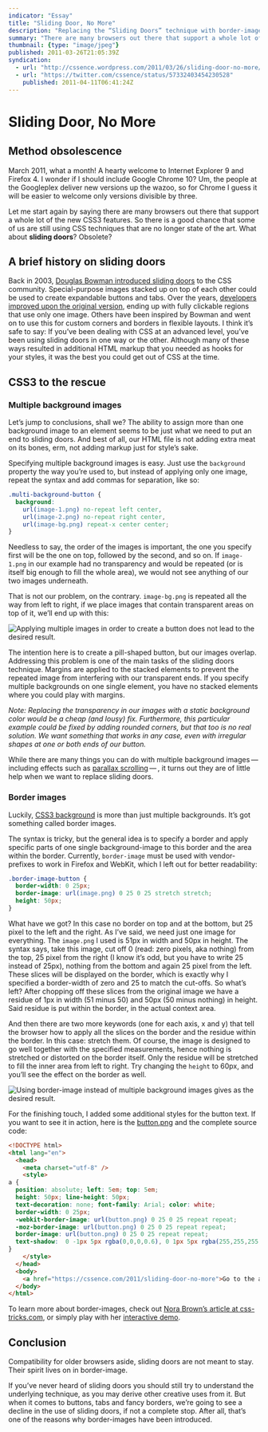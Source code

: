 ```yaml
---
indicator: "Essay"
title: "Sliding Door, No More"
description: "Replacing the “Sliding Doors” technique with border-image."
summary: "There are many browsers out there that support a whole lot of the new CSS3 features. So there is a good chance that some of us are still using CSS techniques that are no longer state of the art. What about sliding doors? Obsolete?"
thumbnail: {type: "image/jpeg"}
published: 2011-03-26T21:05:39Z
syndication:
  - url: "http://cssence.wordpress.com/2011/03/26/sliding-door-no-more/"
  - url: "https://twitter.com/cssence/status/57332403454230528"
    published: 2011-04-11T06:41:24Z
---
```


# Sliding Door, No More

## Method obsolescence

March 2011, what a month! A hearty welcome to Internet Explorer&nbsp;9 and Firefox&nbsp;4. I wonder if I should include Google Chrome&nbsp;10? Um, the people at the Googleplex deliver new versions up the wazoo, so for Chrome I guess it will be easier to welcome only versions divisible by three.

Let me start again by saying there are many browsers out there that support a whole lot of the new CSS3 features. So there is a good chance that some of us are still using CSS techniques that are no longer state of the art. What about **sliding doors**? Obsolete?

## A brief history on sliding doors

Back in 2003, [Douglas Bowman introduced sliding doors](http://www.alistapart.com/articles/slidingdoors2/) to the CSS community. Special-purpose images stacked up on top of each other could be used to create expandable buttons and tabs. Over the years, [developers improved upon the original version](http://azadcreative.com/2009/03/bulletproof-css-sliding-doors/), ending up with fully clickable regions that use only one image. Others have been inspired by Bowman and went on to use this for custom corners and borders in flexible layouts. I think it’s safe to say: If you’ve been dealing with CSS at an advanced level, you’ve been using sliding doors in one way or the other. Although many of these ways resulted in additional HTML markup that you needed as hooks for your styles, it was the best you could get out of CSS at the time.

## CSS3 to the rescue

### Multiple background images

Let’s jump to conclusions, shall we? The ability to assign more than one background image to an element seems to be just what we need to put an end to sliding doors. And best of all, our HTML file is not adding extra meat on its bones, erm, not adding markup just for style’s sake.

Specifying multiple background images is easy. Just use the `background` property the way you’re used to, but instead of applying only one image, repeat the syntax and add commas for separation, like so:

```css
.multi-background-button {
  background:
    url(image-1.png) no-repeat left center,
    url(image-2.png) no-repeat right center,
    url(image-bg.png) repeat-x center center;
}
```

Needless to say, the order of the images is important, the one you specify first will be the one on top, followed by the second, and so on. If `image-1.png` in our example had no transparency and would be repeated (or is itself big enough to fill the whole area), we would not see anything of our two images underneath.

That is not our problem, on the contrary. `image-bg.png` is repeated all the way from left to right, if we place images that contain transparent areas on top of it, we’ll end up with this:

<p><img src="/2011/sliding-door-no-more.button-multiple-images.png" alt="Applying multiple images in order to create a button does not lead to the desired result."></p>

The intention here is to create a pill-shaped button, but our images overlap. Addressing this problem is one of the main tasks of the sliding doors technique. Margins are applied to the stacked elements to prevent the repeated image from interfering with our transparent ends. If you specify multiple backgrounds on one single element, you have no stacked elements where you could play with margins.

_Note: Replacing the transparency in our images with a static background color would be a cheap (and lousy) fix. Furthermore, this particular example could be fixed by adding rounded corners, but that too is no real solution. We want something that works in any case, even with irregular shapes at one or both ends of our button._

While there are many things you can do with multiple background images&thinsp;—&thinsp;including effects such as [parallax scrolling](http://en.wikipedia.org/wiki/Parallax_scrolling)&thinsp;—&thinsp;, it turns out they are of little help when we want to replace sliding doors.

### Border images

Luckily, [CSS3 background](http://www.w3.org/TR/CSS3-background/) is more than just multiple backgrounds. It’s got something called border images.

The syntax is tricky, but the general idea is to specify a border and apply specific parts of one single background-image to this border and the area within the border. Currently, `border-image` must be used with vendor-prefixes to work in Firefox and WebKit, which I left out for better readability:

```css
.border-image-button {
  border-width: 0 25px;
  border-image: url(image.png) 0 25 0 25 stretch stretch;
  height: 50px;
}
```

What have we got? In this case no border on top and at the bottom, but 25 pixel to the left and the right. As I’ve said, we need just one image for everything. The `image.png` I used is 51px in width and 50px in height. The syntax says, take this image, cut off 0 (read: zero pixels, aka nothing) from the top, 25 pixel from the right (I know it’s odd, but you have to write 25 instead of 25px), nothing from the bottom and again 25 pixel from the left. These slices will be displayed on the border, which is exactly why I specified a border-width of zero and 25 to match the cut-offs. So what’s left? After chopping off these slices from the original image we have a residue of 1px in width (51 minus 50) and 50px (50 minus nothing) in height. Said residue is put within the border, in the actual context area.

And then there are two more keywords (one for each axis, x and y) that tell the browser how to apply all the slices on the border and the residue within the border. In this case: stretch them. Of course, the image is designed to go well together with the specified measurements, hence nothing is stretched or distorted on the border itself. Only the residue will be stretched to fill the inner area from left to right. Try changing the `height` to 60px, and you’ll see the effect on the border as well.

<p><img src="/2011/sliding-door-no-more.button-border-image.png" alt="Using border-image instead of multiple background images gives as the desired result."></p>

For the finishing touch, I added some additional styles for the button text. If you want to see it in action, here is the [button.png](/2011/sliding-door-no-more.button.png) and the complete source code:

```html
<!DOCTYPE html>
<html lang="en">
  <head>
    <meta charset="utf-8" />
    <style>
a {
  position: absolute; left: 5em; top: 5em;
  height: 50px; line-height: 50px;
  text-decoration: none; font-family: Arial; color: white;
  border-width: 0 25px;
  -webkit-border-image: url(button.png) 0 25 0 25 repeat repeat;
  -moz-border-image: url(button.png) 0 25 0 25 repeat repeat;
  border-image: url(button.png) 0 25 0 25 repeat repeat;
  text-shadow:  0 -1px 5px rgba(0,0,0,0.6), 0 1px 5px rgba(255,255,255,0.6);
}
    </style>
  </head>
  <body>
    <a href="https://cssence.com/2011/sliding-door-no-more">Go to the article</a>
  </body>
</html>
```

To learn more about border-images, check out [Nora Brown’s article at css-tricks.com](http://css-tricks.com/understanding-border-image/), or simply play with her [interactive demo](http://www.norabrowndesign.com/css-experiments/border-image-anim.html).

## Conclusion

Compatibility for older browsers aside, sliding doors are not meant to stay. Their spirit lives on in border-image.

If you’ve never heard of sliding doors you should still try to understand the underlying technique, as you may derive other creative uses from it. But when it comes to buttons, tabs and fancy borders, we’re going to see a decline in the use of sliding doors, if not a complete stop. After all, that’s one of the reasons why border-images have been introduced.
